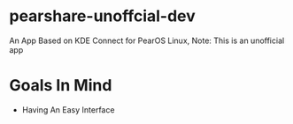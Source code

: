 # pearshare-unoffcial-dev
An App Based on KDE Connect for PearOS Linux,  Note: This is an unofficial app

# Goals In Mind
 * Having An Easy Interface

